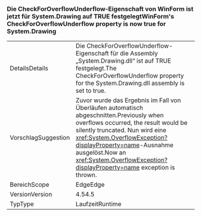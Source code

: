 ### <a name="winforms-checkforoverflowunderflow-property-is-now-true-for-systemdrawing"></a><span data-ttu-id="1590e-101">Die CheckForOverflowUnderflow-Eigenschaft von WinForm ist jetzt für System.Drawing auf TRUE festgelegt</span><span class="sxs-lookup"><span data-stu-id="1590e-101">WinForm's CheckForOverflowUnderflow property is now true for System.Drawing</span></span>

|   |   |
|---|---|
|<span data-ttu-id="1590e-102">Details</span><span class="sxs-lookup"><span data-stu-id="1590e-102">Details</span></span>|<span data-ttu-id="1590e-103">Die CheckForOverflowUnderflow-Eigenschaft für die Assembly „System.Drawing.dll“ ist auf TRUE festgelegt.</span><span class="sxs-lookup"><span data-stu-id="1590e-103">The CheckForOverflowUnderflow property for the System.Drawing.dll assembly is set to true.</span></span>|
|<span data-ttu-id="1590e-104">Vorschlag</span><span class="sxs-lookup"><span data-stu-id="1590e-104">Suggestion</span></span>|<span data-ttu-id="1590e-105">Zuvor wurde das Ergebnis im Fall von Überläufen automatisch abgeschnitten.</span><span class="sxs-lookup"><span data-stu-id="1590e-105">Previously when overflows occurred, the result would be silently truncated.</span></span> <span data-ttu-id="1590e-106">Nun wird eine <xref:System.OverflowException?displayProperty=name>-Ausnahme ausgelöst.</span><span class="sxs-lookup"><span data-stu-id="1590e-106">Now an <xref:System.OverflowException?displayProperty=name> exception is thrown.</span></span>|
|<span data-ttu-id="1590e-107">Bereich</span><span class="sxs-lookup"><span data-stu-id="1590e-107">Scope</span></span>|<span data-ttu-id="1590e-108">Edge</span><span class="sxs-lookup"><span data-stu-id="1590e-108">Edge</span></span>|
|<span data-ttu-id="1590e-109">Version</span><span class="sxs-lookup"><span data-stu-id="1590e-109">Version</span></span>|<span data-ttu-id="1590e-110">4.5</span><span class="sxs-lookup"><span data-stu-id="1590e-110">4.5</span></span>|
|<span data-ttu-id="1590e-111">Typ</span><span class="sxs-lookup"><span data-stu-id="1590e-111">Type</span></span>|<span data-ttu-id="1590e-112">Laufzeit</span><span class="sxs-lookup"><span data-stu-id="1590e-112">Runtime</span></span>|

